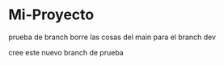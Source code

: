 # Mi-Proyecto

prueba de branch
borre las cosas del main para el branch dev

cree este nuevo branch de prueba
